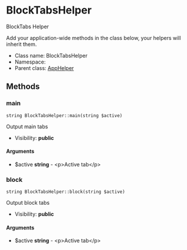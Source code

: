 BlockTabsHelper
===============

BlockTabs Helper

Add your application-wide methods in the class below, your helpers
will inherit them.


* Class name: BlockTabsHelper
* Namespace: 
* Parent class: [AppHelper](AppHelper.md)







Methods
-------


### main

    string BlockTabsHelper::main(string $active)

Output main tabs



* Visibility: **public**


#### Arguments
* $active **string** - &lt;p&gt;Active tab&lt;/p&gt;



### block

    string BlockTabsHelper::block(string $active)

Output block tabs



* Visibility: **public**


#### Arguments
* $active **string** - &lt;p&gt;Active tab&lt;/p&gt;


